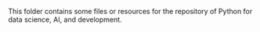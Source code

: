 This folder contains some files or resources for the repository of Python for data science, AI, and development.
